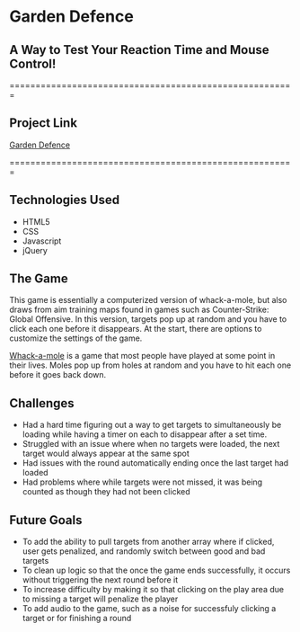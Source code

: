 # Garden Defence
## A Way to Test Your Reaction Time and Mouse Control!
=======================================================

## Project Link

[Garden Defence](https://mendokuse3.github.io)

=======================================================

## Technologies Used

* HTML5
* CSS
* Javascript
* jQuery

## The Game 

This game is essentially a computerized version of whack-a-mole, but also draws from aim training maps found in games such as Counter-Strike: Global Offensive.  In this version, targets pop up at random and you have to click each one before it disappears.  At the start, there are options to customize the settings of the game.

[Whack-a-mole](https://en.wikipedia.org/wiki/Whac-A-Mole) is a game that most people have played at some point in their lives.  Moles pop up from holes at random and you have to hit each one before it goes back down. 

## Challenges
- Had a hard time figuring out a way to get targets to simultaneously be loading while having a timer on each to disappear after a set time.
- Struggled with an issue where when no targets were loaded, the next target would always appear at the same spot
- Had issues with the round automatically ending once the last target had loaded
- Had problems where while targets were not missed, it was being counted as though they had not been clicked

## Future Goals
- To add the ability to pull targets from another array where if clicked, user gets penalized, and randomly switch between good and bad targets
- To clean up logic so that the once the game ends successfully, it occurs without triggering the next round before it
- To increase difficulty by making it so that clicking on the play area due to missing a target will penalize the player
- To add audio to the game, such as a noise for successfuly clicking a target or for finishing a round